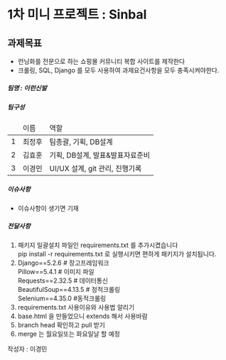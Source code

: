 <h1>1차 미니 프로젝트 : Sinbal</h1>
<h2>과제목표</h2>
<ul>
  <li>런닝화를 전문으로 하는 쇼핑몰 커뮤니티 복합 사이트를 제작한다</li>
  <li>크롤링, SQL, Django 를 모두 사용하여 과제요건사항을 모두 충족시켜야한다.</li>
</ul>

<h5>팀명 : 이런신발 </h5>
<h5>팀구성</h5>
<table>
  <thead>
    <tr>
      <td></td>
      <td>이름</td>
      <td>역할</td>
    </tr>
  </thead>
  <tbody>
     <tr>
      <td>1</td>
      <td>최정후</td>
      <td>팀총괄, 기획, DB설계</td>
    </tr>
     <tr>
      <td>2</td>
      <td>김효훈</td>
      <td>기획, DB설계, 발표&발표자료준비</td>
    </tr>
     <tr>
      <td>3</td>
      <td>이경민</td>
      <td>UI/UX 설계, git 관리, 진행기록</td>
    </tr>
  </tbody>
</table>

<h5>이슈사항</h5>

<ul>
  <li>이슈사항이 생기면 기재</li>
</ul>

<h5>전달사항</h5>

<ol>
    <li>
        패키지 일괄설치 파일인 requirements.txt 를 추가시켰습니다<br/>
        pip install -r requirements.txt 로 실행시키면 편하게 패키지가 설치됩니다.
    </li>
    <li>
        Django==5.2.6 # 장고프레임워크<br/>
        Pillow==5.4.1 # 이미지 파일<br/>
        Requests==2.32.5 # 데이터통신<br/>
        BeautifulSoup==4.13.5 # 정적크롤링<br/>
        Selenium==4.35.0 #동적크롤링
    </li>
    <li>
        requirements.txt 사용이유와 사용법 알리기
    </li>
    <li>
        base.html 을 만들었으니 extends 해서 사용바람
    </li>
    <li>branch head 확인하고 pull 받기 </li>
    <li>merge 는 월요일또는 화요일날 할 예정</li>
</ol>
<p>작성자 : 이경민</p>
